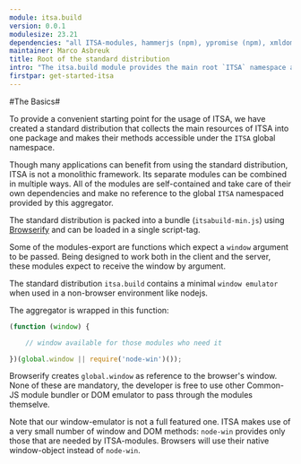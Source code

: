 ```yaml
---
module: itsa.build
version: 0.0.1
modulesize: 23.21
dependencies: "all ITSA-modules, hammerjs (npm), ypromise (npm), xmldom (npm), querystring (npm)"
maintainer: Marco Asbreuk
title: Root of the standard distribution
intro: "The itsa.build module provides the main root `ITSA` namespace and aggregates all the modules that make for the standard distribution of ITSA"
firstpar: get-started-itsa
---
```

#The Basics#

To provide a convenient starting point for the usage of ITSA, we have created a standard distribution that collects the main resources of ITSA into one package and makes their methods accessible under the `ITSA` global namespace.

Though many applications can benefit from using the standard distribution, ITSA is not a monolithic framework.  Its separate modules can be combined in multiple ways. All of the modules are self-contained and take care of their own dependencies and make no reference to the global `ITSA` namespaced provided by this aggregator.

The standard distribution is packed into a bundle (`itsabuild-min.js`) using [Browserify](http://browserify.org/) and can be loaded in a single script-tag.

Some of the modules-export are functions which expect a `window` argument to be passed. Being designed to work both in the client and the server, these modules expect to receive the window by argument.

The standard distribution `itsa.build` contains a minimal `window emulator` when used in a non-browser environment like nodejs.

The aggregator is wrapped in this function:

```js
(function (window) {

    // window available for those modules who need it

})(global.window || require('node-win')());
```

Browserify creates `global.window` as reference to the browser's window. None of these are mandatory, the developer is free to use other Common-JS module bundler or DOM emulator to pass through the modules themselve.

Note that our window-emulator is not a full featured one. ITSA makes use of a very small number of window and DOM methods: `node-win` provides only those that are needed by ITSA-modules. Browsers will use their native window-object instead of `node-win`.